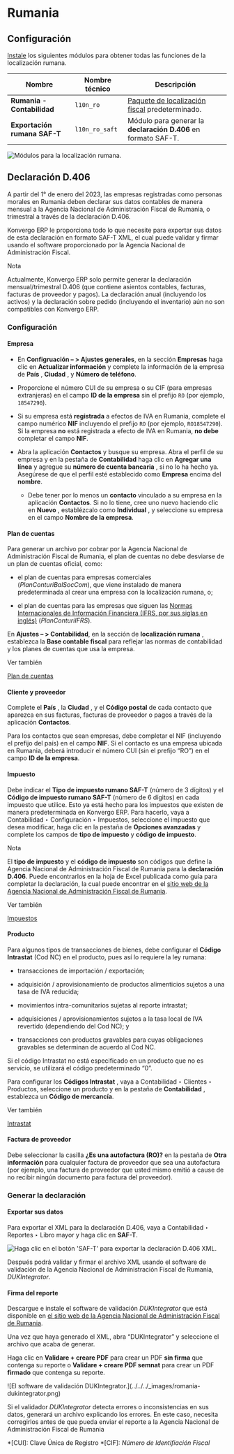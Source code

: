 # Rumania

## Configuración

[Instale](../../general/apps_modules#general-install) los siguientes
módulos para obtener todas las funciones de la localización rumana.

Nombre | Nombre técnico | Descripción  
---|---|---  
**Rumania - Contabilidad** | `l10n_ro` | [Paquete de localización fiscal](../fiscal_localizations#fiscal-localizations-packages) predeterminado.  
**Exportación rumana SAF-T** | `l10n_ro_saft` | Módulo para generar la **declaración D.406** en formato SAF-T.  
![Módulos para la localización rumana. ](../../../_images/romania-modules.png)

## Declaración D.406

A partir del 1° de enero del 2023, las empresas registradas como personas
morales en Rumania deben declarar sus datos contables de manera mensual a la
Agencia Nacional de Administración Fiscal de Rumania, o trimestral a través de
la declaración D.406.

Konvergo ERP le proporciona todo lo que necesite para exportar sus datos de esta
declaración en formato SAF-T XML, el cual puede validar y firmar usando el
software proporcionado por la Agencia Nacional de Administración Fiscal.

<div class="alert alert-primary">
<p class="alert-title">
Nota</p><p>Actualmente, Konvergo ERP solo permite generar la declaración mensual/trimestral D.406 (que contiene asientos contables, facturas, facturas de proveedor y pagos). La declaración anual (incluyendo los activos) y la declaración sobre pedido (incluyendo el inventario) aún no son compatibles con Konvergo ERP.</p>
</div>

### Configuración

#### Empresa

  * En **Configruación – > Ajustes generales**, en la sección **Empresas** haga clic en **Actualizar información** y complete la información de la empresa de **País** , **Ciudad** , y **Número de teléfono**.

  * Proporcione el número CUI de su empresa o su CIF (para empresas extranjeras) en el campo **ID de la empresa** sin el prefijo `RO` (por ejemplo, `18547290`).

  * Si su empresa está **registrada** a efectos de IVA en Rumania, complete el campo numérico **NIF** incluyendo el prefijo `RO` (por ejemplo, `RO18547290`). Si la empresa **no** está registrada a efecto de IVA en Rumania, **no debe** completar el campo **NIF**.

  * Abra la aplicación **Contactos** y busque su empresa. Abra el perfil de su empresa y en la pestaña de **Contabilidad** haga clic en **Agregar una línea** y agregue su **número de cuenta bancaria** , si no lo ha hecho ya. Asegúrese de que el perfil esté establecido como **Empresa** encima del **nombre**.

    * Debe tener por lo menos un **contacto** vinculado a su empresa en la aplicación **Contactos**. Si no lo tiene, cree uno nuevo haciendo clic en **Nuevo** , establézcalo como **Individual** , y seleccione su empresa en el campo **Nombre de la empresa**.

#### Plan de cuentas

Para generar un archivo por cobrar por la Agencia Nacional de Administración
Fiscal de Rumania, el plan de cuentas no debe desviarse de un plan de cuentas
oficial, como:

  * el plan de cuentas para empresas comerciales (_PlanConturiBalSocCom_), que viene instalado de manera predeterminada al crear una empresa con la localización rumana, o;

  * el plan de cuentas para las empresas que siguen las [Normas Internacionales de Información Financiera (IFRS, por sus siglas en inglés)](https://www.ifrs.org/) (_PlanConturiIFRS_).

En **Ajustes – > Contabilidad**, en la sección de **localización rumana** ,
establezca la **Base contable fiscal** para reflejar las normas de
contabilidad y los planes de cuentas que usa la empresa.

<div class="alert alert-secondary">
<p class="alert-title">
Ver también</p><p><a href="../accounting/get_started/chart_of_accounts">Plan de cuentas</a></p>
</div>

#### Cliente y proveedor

Complete el **País** , la **Ciudad** , y el **Código postal** de cada contacto
que aparezca en sus facturas, facturas de proveedor o pagos a través de la
aplicación **Contactos**.

Para los contactos que sean empresas, debe completar el NIF (incluyendo el
prefijo del país) en el campo **NIF**. Si el contacto es una empresa ubicada
en Rumania, deberá introducir el número CUI (sin el prefijo “RO”) en el campo
**ID de la empresa**.

#### Impuesto

Debe indicar el **Tipo de impuesto rumano SAF-T** (número de 3 dígitos) y el
**Código de impuesto rumano SAF-T** (número de 6 dígitos) en cada impuesto que
utilice. Esto ya está hecho para los impuestos que existen de manera
predeterminada en Konvergo ERP. Para hacerlo, vaya a Contabilidad ‣ Configuración ‣
Impuestos, seleccione el impuesto que desea modificar, haga clic en la pestaña
de **Opciones avanzadas** y complete los campos de **tipo de impuesto** y
**código de impuesto**.

<div class="alert alert-primary">
<p class="alert-title">
Nota</p><p>El <b>tipo de impuesto</b> y el <b>código de impuesto</b> son códigos que define la Agencia Nacional de Administración Fiscal de Rumania para la <b>declaración D.406</b>. Puede encontrarlos en la hoja de Excel publicada como guía para completar la declaración, la cual puede encontrar en el <a href="https://www.anaf.ro/anaf/internet/ANAF/despre_anaf/strategii_anaf/proiecte_digitalizare/saf_t/">sitio web de la Agencia Nacional de Administración Fiscal de Rumania</a>.</p>
</div> <div class="alert alert-secondary">
<p class="alert-title">
Ver también</p><p><a href="../accounting/taxes">Impuestos</a></p>
</div>

#### Producto

Para algunos tipos de transacciones de bienes, debe configurar el **Código
Intrastat** (Cod NC) en el producto, pues así lo requiere la ley rumana:

  * transacciones de importación / exportación;

  * adquisición / aprovisionamiento de productos alimenticios sujetos a una tasa de IVA reducida;

  * movimientos intra-comunitarios sujetas al reporte intrastat;

  * adquisiciones / aprovisionamientos sujetos a la tasa local de IVA revertido (dependiendo del Cod NC); y

  * transacciones con productos gravables para cuyas obligaciones gravables se determinan de acuerdo al Cod NC.

Si el código Intrastat no está especificado en un producto que no es servicio,
se utilizará el código predeterminado “0”.

Para configurar los **Códigos Intrastat** , vaya a Contabilidad ‣ Clientes ‣
Productos, seleccione un producto y en la pestaña de **Contabilidad** ,
establezca un **Código de mercancía**.

<div class="alert alert-secondary">
<p class="alert-title">
Ver también</p><p><a href="../accounting/reporting/intrastat">Intrastat</a></p>
</div>

#### Factura de proveedor

Debe seleccionar la casilla **¿Es una autofactura (RO)?** en la pestaña de
**Otra información** para cualquier factura de proveedor que sea una
autofactura (por ejemplo, una factura de proveedor que usted mismo emitió a
cause de no recibir ningún documento para factura del proveedor).

### Generar la declaración

#### Exportar sus datos

Para exportar el XML para la declaración D.406, vaya a Contabilidad ‣ Reportes
‣ Libro mayor y haga clic en **SAF-T**.

![Haga clic en el botón 'SAF-T' para exportar la declaración D.406 XML.
](../../../_images/romania-saft-button.png)

Después podrá validar y firmar el archivo XML usando el software de validación
de la Agencia Nacional de Administración Fiscal de Rumania, _DUKIntegrator_.

#### Firma del reporte

Descargue e instale el software de validación _DUKIntegrator_ que está
disponible en [el sitio web de la Agencia Nacional de Administración Fiscal de
Rumania](https://www.anaf.ro/anaf/internet/ANAF/despre_anaf/strategii_anaf/proiecte_digitalizare/saf_t/).

Una vez que haya generado el XML, abra “DUKIntegrator” y seleccione el archivo
que acaba de generar.

Haga clic en **Validare + creare PDF** para crear un PDF **sin firma** que
contenga su reporte o **Validare + creare PDF semnat** para crear un PDF
**firmado** que contenga su reporte.

![El software de validación DUKIntegrator.](../../../_images/romania-
dukintegrator.png)

Si el validador _DUKIntegrator_ detecta errores o inconsistencias en sus
datos, generará un archivo explicando los errores. En este caso, necesita
corregirlos antes de que pueda enviar el reporte a la Agencia Nacional de
Administración Fiscal de Rumania

  *[CUI]: Clave Única de Registro
  *[CIF]: *Número de Identifiación Fiscal*

